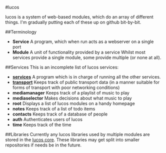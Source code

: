 #lucos

lucos is a system of web-based modules, which do an array of different things.  I'm gradually putting each of these up on github bit-by-bit.

##Terminology
* **Service** A program, which when run acts as a webserver on a single port
* **Module** A unit of functionality provided by a service
Whilst most services provide a single module, some provide multiple (or none at all).

##Services
This is an incomplete list of lucos services:

* **[services](https://github.com/lucas42/lucos_services)** A program which is in charge of running all the other services.
* **[transport](https://github.com/lucas42/lucos_transport)** Keeps track of public transport data (in a manner suitable for forms of transport with poor networking conditions)
* **mediamanager** Keeps track of a playlist of music to play
* **mediaselector** Makes decisions about what music to play
* **root** Displays a list of lucos modules on a handy homepage
* **notes** Keeps track of a list of todo items
* **contacts** Keeps track of a database of people
* **auth** Authenticates users of lucos
* **time** Keeps track of the time

##Libraries
Currently any lucos libraries used by multiple modules are stored in the [lucos core](https://github.com/lucas42/lucos_core).  These libraries may get split into smaller repositories if needs be in the future.
